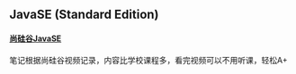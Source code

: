 ## JavaSE (Standard Edition)

#### [尚硅谷JavaSE](https://www.bilibili.com/video/BV1Kb411W75N)

笔记根据尚硅谷视频记录，内容比学校课程多，看完视频可以不用听课，轻松A+

